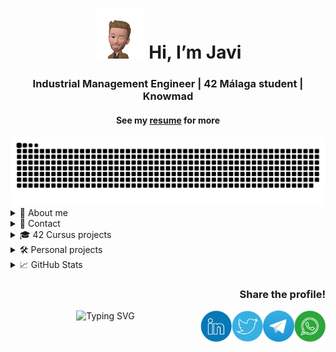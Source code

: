 <h1 align="center"> <img width="80" height="80" src="https://github.com/Javisanchezf/media/blob/main/javisanchezf.webp"> Hi, I’m Javi</img>  </h1>
<h3 align="center">Industrial Management Engineer | 42 Málaga student | Knowmad</h3>
<h4 align="center">See my <a href="https://github.com/Javisanchezf/Javisanchezf/blob/main/CV-FranciscoJavierS%C3%A1nchezFern%C3%A1ndez-EN.pdf" target="_blank">resume</a> for more</h4>

<picture>
  <source
    media="(prefers-color-scheme: dark)"
    srcset="
      https://raw.githubusercontent.com/platane/snk/output/github-contribution-grid-snake-dark.svg
    "
  />
  <source
    media="(prefers-color-scheme: light)"
    srcset="
      https://raw.githubusercontent.com/platane/snk/output/github-contribution-grid-snake.svg
    "
  />
  <img
    alt="github contribution grid snake animation"
    src="https://raw.githubusercontent.com/platane/snk/output/github-contribution-grid-snake.svg"
  />
</picture>

<details>
  <summary>🧍 About me</summary>
<h2 align="center">About me</h2>

<p>I’m a Industrial Management Engineer who is passionate about marketing, startups and technology. I have recently joined the community and I look forward to contributing as much as I can! I love the concepts of open-source, teamwork and knowledge sharing in general creating technology to elevate people, and bullding community.

---

<h2 align="center">My Technical Skills</h2>

<h3>Languages</h3>

[![My Skills](https://skillicons.dev/icons?i=c,cpp,python,html,css)](https://skillicons.dev)

<h3>Tools</h3>

[![My Skills](https://skillicons.dev/icons?i=bash,vim,vscode,stackoverflow,github,git,visualstudio,wordpress)](https://skillicons.dev)

</details>

<details>
  <summary>📱 Contact</summary>
<div align="center">
    <h2 align="center">You can reach me by:</h2>
    <p align="center">
      <br/>
      <a href="https://www.linkedin.com/in/javiersanchezf/" target="blank"><img align="center"
         src="https://img.shields.io/badge/LinkedIn-0077B5?style=for-the-badge&logo=linkedin&logoColor=whitE"
         alt="javiersanchezf linkedin" height="30"/></a>
      <a href="mailto:javiersanchezf@hotmail.com" target="blank"><img align="center"
         src="https://img.shields.io/badge/Gmail-D14836?style=for-the-badge&logo=gmail&logoColor=white"
         alt="Javiersanchezf mail" height="30"/></a>
      <a href="https://wa.me/+34633112626" target="blank"><img align="center"
         src="https://img.shields.io/badge/WhatsApp-25D366?style=for-the-badge&logo=whatsapp&logoColor=white"
         alt="Javiersanchezf Whatsapp" height="30"/></a>
      <br>
    </p>
</details>

<details>
  <summary>🎓 42 Cursus projects</summary>
<div align="center">

<h2>42 Cursus projects</h2>

<p align="left">This is my Github profile where you can find all the projects I have completed during my time at 42.</p>

| Nº | Project Name | Description | Status | Grade |
| --- | --- | --- | --- | --- |
| 01 | [libft](../../../42Malaga-libft) | My first own C library | ✅ | 100/100 |
| 02 | [ft_printf](../../../42Malaga-ft_printf)             | Recoding the printf function | ✅ | 100/100 |
| 03 | [get_next_line](../../../42Malaga-get_next_line)     | A function that reads a line from a file descriptor | ✅ | 112/100 |
| 04 | Born2beroot | Setting up a secured server | ✅ | 125/100 |
| 05 | [push_swap](../../../42Malaga-push_swap) | A sorting algorithm using two stacks | ✅ | 100/100 |
| 06 | [minitalk](../../../42Malaga-minitalk)                | A client-server program to exchange messages using signals | ✅ | 125/100 |
| 07 | [FdF](../../../42Malaga-fdf)                          | A 3D wireframe renderer | ✅ | 123/100 |
| 08 | [Philosphers](../../../42Malaga-philosophers)  | A program that simulates the dining philosophers problem | ✅ | 125/100 |
| 09 | [minishell](../../../42Malaga-minishell) | A UNIX shell implementation | 🛠️ |  |
| 10 | cub3d | A raycasting 3D game engine | 🛠️ |  |
| 11 | miniRT | A raytracing program that generates images from 3D scenes | 🔒 |  |
| 12 | [CPP Module 00](../../../42Malaga-CPP/tree/master/CPP00) | Introduction to C++ | ✅ | 80/100 |
| 13 | [CPP Module 01](../../../42Malaga-CPP/tree/master/CPP01) | Memory allocation and references in C++ | ✅ | 100/100 |
| 14 | [CPP Module 02](../../../42Malaga-CPP/tree/master/CPP02) | Ad-hoc polymorphism, operators overload and canonical classes in C++ | ✅ | 80/100 |
| 15 | CPP Module 03 | Inheritance in C++ | 🛠️ |  |
| 16 | CPP Module 04 | Subtype polymorphism, abstract classes, interfaces in C++ | 🔒 |  |
| 17 | CPP Module 05 | Nested classes, exceptions, and file streams in C++ | 🔒 |  |
| 18 | CPP Module 06 | Casts in C++, templates, STL | 🔒 |  |
| 19 | CPP Module 07 | Templates in depth, containers in C++ | 🔒 |  |
| 20 | CPP Module 08 | Templated containers, iterators in C++ | 🔒 |  |
| 21 | NetPractice | Network and system administration exercises | 🔒 |  |
| 22 | ft_containers | Implementation of containers in C++ | 🔒 |  |
| 23 | ft_irc | Implementation of an IRC server | 🔒 |  |
| 24 | webserv | Implementation of a basic HTTP server | 🔒 |  |
| 25 | Inception | Docker-Compose project | 🔒 |  |
| 26 | ft_transcendence | Implementation of a multiplayer game server | 🔒 |  |

---

<div align="center">
<a href="https://github.com/oakoudad/badge42"><img src="https://badge.mediaplus.ma/darkblue/javiersa?1337Badge=off&UM6P=off" alt="javiersa's 42 stats" /></a>
</div>

</div>
</details>

<details>
  <summary>🛠️ Personal projects</summary>
<div align="center">
  Cooming soon...
</details>

<details>
  <summary>📈 GitHub Stats</summary>
<div align="center">

<h2>Github Stats</h2>

![](https://github-readme-stats.vercel.app/api?username=javisanchezf&theme=light&hide_border=true&include_all_commits=false&count_private=false)<br/>

---


![](https://github-profile-trophy.vercel.app/?username=javisanchezf&theme=flat&no-frame=true&no-bg=true&margin-w=4)

---
[![](https://visitcount.itsvg.in/api?id=javisanchezf&icon=3&color=1)](https://visitcount.itsvg.in)

</div>
</details>

<h3 align = right>Share the profile!</h3>

[<img src="https://github.com/Javisanchezf/media/blob/main/whatsapp-icon.png" width="50" height="50" align = right></img>](https://api.whatsapp.com/send?text=Hey!%20Check%20out%20this%20cool%20profile%20I%20found%20on%20Github.%20%0ahttps://github.com/Javisanchezf)
[<img src="https://github.com/Javisanchezf/media/blob/main/telegram-icon.webp" width="50" height="50" align = right></img>](https://t.me/share/url?url=https://github.com/javisanchezf&text=Hey!%20Check%20out%20this%20cool%20profile%20I%20found%20on%20Github.)
[<img src="https://github.com/Javisanchezf/media/blob/main/twitter-icon.png" width="50" height="50" align = right></img>](https://twitter.com/intent/tweet?url=https://github.com/Javisanchezf&text=Hey!%20Check%20out%20this%20cool%20repository%20I%20found%20on%20Github)
[<img src="https://github.com/Javisanchezf/media/blob/main/linkedin-icon.png" width="50" height="50" align = right></img>](https://www.linkedin.com/sharing/share-offsite/?url=https://github.com/javisanchezf)

<p align="center"><img src="https://readme-typing-svg.demolab.com?font=Fira+Code&pause=1000&color=1D5CAE&center=true&vCenter=true&width=435&lines=Creativity+%2B+Knowledge+%3D+Success;Knowmad+as+a+lifestyle;Able+to+work+in+team+and+individual" alt="Typing SVG" /></p>
</body>
